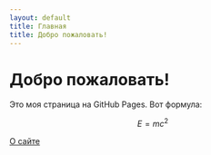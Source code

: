 ```yaml
---
layout: default
title: Главная
title: Добро пожаловать!
---
```


# Добро пожаловать!

Это моя страница на GitHub Pages. Вот формула: 

$$ E = mc^2 $$

[О сайте](/about)
